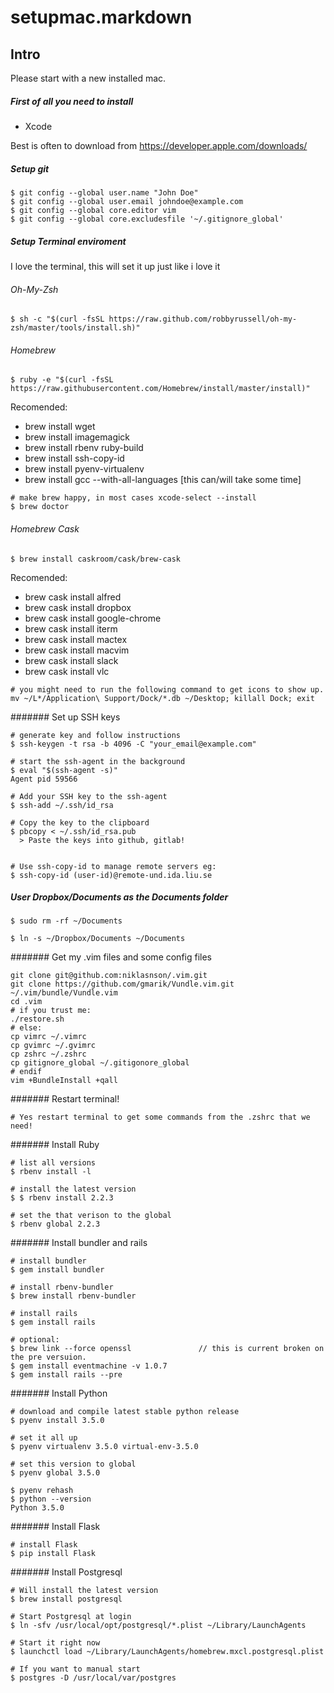 # setupmac.markdown

## Intro
Please start with a new installed mac.

##### First of all you need to install 

+ Xcode 

Best is often to download from https://developer.apple.com/downloads/ 


##### Setup git 
```
$ git config --global user.name "John Doe"
$ git config --global user.email johndoe@example.com
$ git config --global core.editor vim
$ git config --global core.excludesfile '~/.gitignore_global'
```

##### Setup Terminal enviroment 
I love the terminal, this will set it up just like i love it

###### Oh-My-Zsh
```
$ sh -c "$(curl -fsSL https://raw.github.com/robbyrussell/oh-my-zsh/master/tools/install.sh)"
```

###### Homebrew 
```
$ ruby -e "$(curl -fsSL https://raw.githubusercontent.com/Homebrew/install/master/install)"
```

Recomended: 

+ brew install wget 
+ brew install imagemagick
+ brew install rbenv ruby-build
+ brew install ssh-copy-id
+ brew install pyenv-virtualenv
+ brew install gcc --with-all-languages [this can/will take some time]

```
# make brew happy, in most cases xcode-select --install
$ brew doctor
```

###### Homebrew Cask
```
$ brew install caskroom/cask/brew-cask
```

Recomended: 

+ brew cask install alfred
+ brew cask install dropbox
+ brew cask install google-chrome
+ brew cask install iterm 
+ brew cask install mactex 
+ brew cask install macvim 
+ brew cask install slack
+ brew cask install vlc

```
# you might need to run the following command to get icons to show up.
mv ~/L*/Application\ Support/Dock/*.db ~/Desktop; killall Dock; exit
```

####### Set up SSH keys 
```
# generate key and follow instructions 
$ ssh-keygen -t rsa -b 4096 -C "your_email@example.com"

# start the ssh-agent in the background
$ eval "$(ssh-agent -s)"
Agent pid 59566

# Add your SSH key to the ssh-agent
$ ssh-add ~/.ssh/id_rsa

# Copy the key to the clipboard 
$ pbcopy < ~/.ssh/id_rsa.pub
  > Paste the keys into github, gitlab! 


# Use ssh-copy-id to manage remote servers eg: 
$ ssh-copy-id (user-id)@remote-und.ida.liu.se

```


##### User Dropbox/Documents as the Documents folder
```
$ sudo rm -rf ~/Documents
```

```
$ ln -s ~/Dropbox/Documents ~/Documents
```

####### Get my .vim files and some config files

```
git clone git@github.com:niklasnson/.vim.git
git clone https://github.com/gmarik/Vundle.vim.git ~/.vim/bundle/Vundle.vim
cd .vim
# if you trust me:
./restore.sh
# else:
cp vimrc ~/.vimrc
cp gvimrc ~/.gvimrc
cp zshrc ~/.zshrc
cp gitignore_global ~/.gitigonore_global
# endif
vim +BundleInstall +qall
```

####### Restart terminal!
```
# Yes restart terminal to get some commands from the .zshrc that we need!
```

####### Install Ruby
```
# list all versions 
$ rbenv install -l

# install the latest version 
$ $ rbenv install 2.2.3

# set the that verison to the global 
$ rbenv global 2.2.3
```

####### Install bundler and rails 

```
# install bundler 
$ gem install bundler

# install rbenv-bundler 
$ brew install rbenv-bundler

# install rails 
$ gem install rails

# optional: 
$ brew link --force openssl               // this is current broken on the pre versuion.
$ gem install eventmachine -v 1.0.7
$ gem install rails --pre 

```


####### Install Python
```
# download and compile latest stable python release
$ pyenv install 3.5.0

# set it all up 
$ pyenv virtualenv 3.5.0 virtual-env-3.5.0

# set this version to global 
$ pyenv global 3.5.0

$ pyenv rehash
$ python --version
Python 3.5.0
```

####### Install Flask 
```
# install Flask 
$ pip install Flask

```


####### Install Postgresql
```
# Will install the latest version
$ brew install postgresql

# Start Postgresql at login 
$ ln -sfv /usr/local/opt/postgresql/*.plist ~/Library/LaunchAgents

# Start it right now 
$ launchctl load ~/Library/LaunchAgents/homebrew.mxcl.postgresql.plist

# If you want to manual start 
$ postgres -D /usr/local/var/postgres

```


